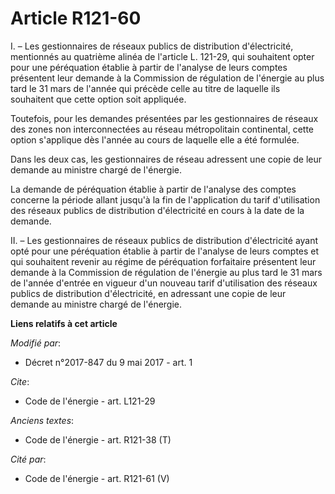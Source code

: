 # Article R121-60

I. – Les gestionnaires de réseaux publics de distribution d'électricité, mentionnés au quatrième alinéa de l'article L.
121-29, qui souhaitent opter pour une péréquation établie à partir de l'analyse de leurs comptes présentent leur demande à la
Commission de régulation de l'énergie au plus tard le 31 mars de l'année qui précède celle au titre de laquelle ils
souhaitent que cette option soit appliquée. 

Toutefois, pour les demandes présentées par les gestionnaires de réseaux des zones non interconnectées au réseau
métropolitain continental, cette option s'applique dès l'année au cours de laquelle elle a été formulée. 

Dans les deux cas, les gestionnaires de réseau adressent une copie de leur demande au ministre chargé de l'énergie. 

La demande de péréquation établie à partir de l'analyse des comptes concerne la période allant jusqu'à la fin de
l'application du tarif d'utilisation des réseaux publics de distribution d'électricité en cours à la date de la demande. 

II. – Les gestionnaires de réseaux publics de distribution d'électricité ayant opté pour une péréquation établie à partir de
l'analyse de leurs comptes et qui souhaitent revenir au régime de péréquation forfaitaire présentent leur demande à la
Commission de régulation de l'énergie au plus tard le 31 mars de l'année d'entrée en vigueur d'un nouveau tarif d'utilisation
des réseaux publics de distribution d'électricité, en adressant une copie de leur demande au ministre chargé de l'énergie.

**Liens relatifs à cet article**

_Modifié par_:

  - Décret n°2017-847 du 9 mai 2017 - art. 1

_Cite_:

  - Code de l'énergie - art. L121-29

_Anciens textes_:

  - Code de l'énergie - art. R121-38 (T)

_Cité par_:

  - Code de l'énergie - art. R121-61 (V)
